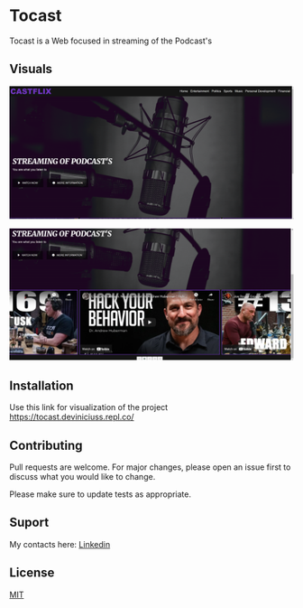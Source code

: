 # Tocast

Tocast is a Web focused in streaming of the Podcast's

## Visuals
![alt text](https://github.com/deviniciuss/Castflix/blob/master/img/tela1.png)

![alt text](https://github.com/deviniciuss/Castflix/blob/master/img/tela2.png)


## Installation

Use this link for visualization of the project https://tocast.deviniciuss.repl.co/

## Contributing
Pull requests are welcome. For major changes, please open an issue first to discuss what you would like to change.

Please make sure to update tests as appropriate.

## Suport
My contacts here: 
[Linkedin](https://www.linkedin.com/in/deviniciuss/)


## License
[MIT](https://choosealicense.com/licenses/mit/)
